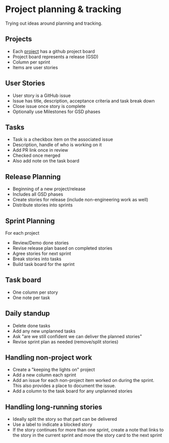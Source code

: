 # Project planning & tracking  

Trying out ideas around planning and tracking.

## Projects
* Each [project](https://github.com/bgswan-shopify/project-planning/projects/1) has a github project board
* Project board represents a release (GSD)
* Column per sprint
* Items are user stories

## User Stories
* User story is a GitHub issue
* Issue has title, description, acceptance criteria and task break down
* Close issue once story is complete
* Optionally use Milestones for GSD phases

## Tasks
* Task is a checkbox item on the associated issue
* Description, handle of who is working on it
* Add PR link once in review
* Checked once merged
* Also add note on the task board

## Release Planning
* Beginning of a new project/release
* Includes all GSD phases
* Create stories for release (include non-engineering work as well)
* Distribute stories into sprints

## Sprint Planning
For each project 
* Review/Demo done stories
* Revise release plan based on completed stories
* Agree stories for next sprint
* Break stories into tasks
* Build task board for the sprint

## Task board
* One column per story
* One note per task

## Daily standup
* Delete done tasks
* Add any new unplanned tasks
* Ask "are we still confident we can deliver the planned stories"
* Revise sprint plan as needed (remove/split stories)

## Handling non-project work
* Create a "keeping  the lights on" project
* Add a new column each sprint
* Add an issue for each non-project item worked on during the sprint. This also provides a place to document the issue.
* Add a column to the task board for any unplanned stories

## Handling long-running stories
* Ideally split the story so that part can be delivered
* Use a label to indicate a blocked story
* If the story continues for more than one sprint, create a note that links to the story in the current sprint and move the story card to the next sprint
